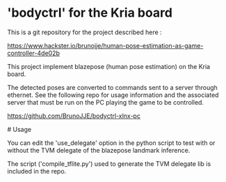 # 'bodyctrl' for the Kria board

This is a git repository for the project described here :

https://www.hackster.io/brunojje/human-pose-estimation-as-game-controller-4de02b


This project implement blazepose (human pose estimation) on the Kria board.

The detected poses are converted to commands sent to a server through ethernet. See the following repo for usage information and the associated server that must be run on the PC playing the game to be controlled.

https://github.com/BrunoJJE/bodyctrl-xlnx-pc


# Usage

You can edit the 'use_delegate' option in the python script to test with or without the TVM delegate of the blazepose landmark inference.

The script ('compile_tflite.py') used to generate the TVM delegate lib is included in the repo.

